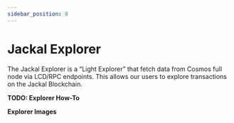```yaml
---
sidebar_position: 8
---
```


# Jackal Explorer

The Jackal Explorer is a “Light Explorer” that fetch data from Cosmos full node via LCD/RPC endpoints. This allows our users to explore transactions on the Jackal Blockchain. 

__TODO: Explorer How-To__

__Explorer Images__
